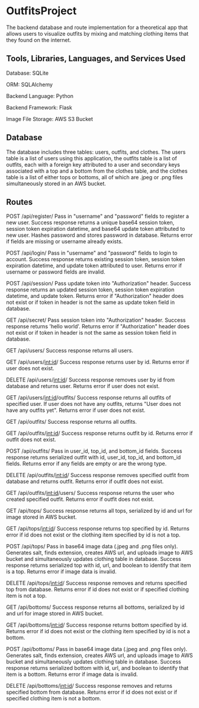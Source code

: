 # OutfitsProject
The backend database and route implementation for a theoretical app that allows users to visualize outfits by mixing and matching clothing items that they found on the internet.


## Tools, Libraries, Languages, and Services Used

Database: SQLite

ORM: SQLAlchemy

Backend Language: Python

Backend Framework: Flask

Image File Storage: AWS S3 Bucket

## Database

The database includes three tables: users, outfits, and clothes. The users table is a list of users using this application, the outfits table is a list of outfits, each with a foreign key attributed to a user and secondary keys associated with a top and a bottom from the clothes table, and the clothes table is a list of either tops or bottoms, all of which are .jpeg or .png files simultaneously stored in an AWS bucket. 

## Routes

POST /api/register/
Pass in "username" and "password" fields to register a new user. Success response returns a unique base64 session token, session token expiration datetime, and base64 update token attributed to new user. Hashes password and stores password in database.
Returns error if fields are missing or username already exists.

POST /api/login/
Pass in "username" and "password" fields to login to account. Success response returns existing session token, session token expiration datetime, and update token attributed to user.
Returns error if username or password fields are invalid.

POST /api/session/
Pass update token into "Authorization" header. Success response returns an updated session token, session token expiration datetime, and update token.
Returns error if "Authorization" header does not exist or if token in header is not the same as update token field in database.  

GET /api/secret/
Pass session token into "Authorization" header. Success response returns 'hello world'. 
Returns error if "Authorization" header does not exist or if token in header is not the same as session token field in database.

GET /api/users/
Success response returns all users.

GET /api/users/<int:id>/
Success response returns user by id.
Returns error if user does not exist.

DELETE /api/users/<int:id>/
Success response removes user by id from database and returns user.
Returns error if user does not exist.

GET /api/users/<int:id>/outfits/
Success response returns all outfits of specified user. If user does not have any outfits, returns "User does not have any outfits yet". 
Returns error if user does not exist.

GET /api/outfits/
Success response returns all outfits.

GET /api/outfits/<int:id>/
Success response returns outfit by id.
Returns error if outfit does not exist.

POST /api/outfits/
Pass in user_id, top_id, and bottom_id fields. Success response returns serialized outfit with id, user_id, top_id, and bottom_id fields. 
Returns error if any fields are empty or are the wrong type. 

DELETE /api/outfits/<int:id>/
Success response removes specified outfit from database and returns outfit. 
Returns error if outfit does not exist.

GET /api/outfits/<int:id>/users/
Success response returns the user who created specified outfit.
Returns error if outfit does not exist.

GET /api/tops/
Success response returns all tops, serialized by id and url for image stored in AWS bucket.

GET /api/tops/<int:id>/
Success response returns top specified by id. 
Returns error if id does not exist or the clothing item specified by id is not a top.

POST /api/tops/
Pass in base64 image data (.jpeg and .png files only). Generates salt, finds extension, creates AWS url, and uploads image to AWS bucket and simultaneously updates clothing table in database. Success response returns serialized top with id, url, and boolean to identify that item is a top.
Returns error if image data is invalid.

DELETE /api/tops/<int:id>/
Success response removes and returns specified top from database. 
Returns error if id does not exist or if specified clothing item is not a top.

GET /api/bottoms/
Success response returns all bottoms, serialized by id and url for image stored in AWS bucket.

GET /api/bottoms/<int:id>/
Success response returns bottom specified by id.
Returns error if id does not exist or the clothing item specified by id is not a bottom.

POST /api/bottoms/
Pass in base64 image data (.jpeg and .png files only). Generates salt, finds extension, creates AWS url, and uploads image to AWS bucket and simultaneously updates clothing table in database. Success response returns serialized bottom with id, url, and boolean to identify that item is a bottom.
Returns error if image data is invalid.

DELETE /api/bottoms/<int:id>/
Success response removes and returns specified bottom from database. 
Returns error if id does not exist or if specified clothing item is not a bottom.






